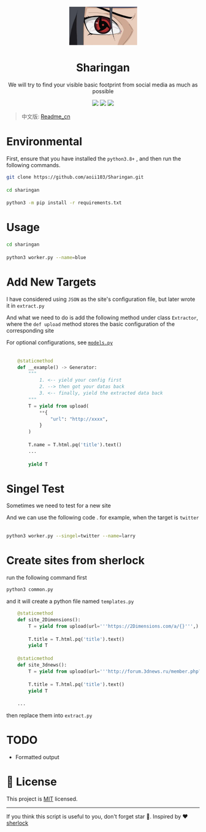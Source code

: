 <p align="center">
<img src="medias/main.jpeg" width=177 height=100 />
    <h1 align="center" >Sharingan</h1>
    <p align="center"> We will try to find your visible basic footprint from social media as much as possible</p>
        <p align="center">
    <a href="https://app.codacy.com/manual/aoii103/Sharingan?utm_source=github.com&utm_medium=referral&utm_content=aoii103/Sharingan&utm_campaign=Badge_Grade_Dashboard"><img src="https://api.codacy.com/project/badge/Grade/f00d1d69a99346038d14df4bec303034"/></a>
    <a target="_blank" href="https://www.python.org/downloads/" title="Python version"><img src="https://img.shields.io/badge/python-%3E=_3.8-green.svg"></a>
    <a target="_blank" href="LICENSE" title="License: MIT"><img src="https://img.shields.io/badge/License-MIT-blue.svg"></a>
</p>


> 中文版: [Readme_cn](README_cn.md) 

# Environmental

First, ensure that you have installed the ```python3.8+``` , and then run the following commands.

```sh
git clone https://github.com/aoii103/Sharingan.git

cd sharingan

python3 -m pip install -r requirements.txt
```


# Usage

```sh
cd sharingan

python3 worker.py --name=blue

```

# Add New Targets

I have considered using `JSON` as the site's configuration file, but later wrote it in `extract.py`

And what we need to do is add the following method under class `Extractor`, where the `def upload` method stores the basic configuration of the corresponding site

For optional configurations, see [`models.py`](https://github.com/aoii103/Sharingan/blob/master/sharingan/models.py#L25)


```python

    @staticmethod
    def __example() -> Generator:
        """
            1. <-- yield your config first
            2. --> then got your datas back 
            3. <-- finally, yield the extracted data back
        """
        T = yield from upload(
            **{
                "url": "http://xxxx", 
            }
        )

        T.name = T.html.pq('title').text()
        ...

        yield T

```

# Singel Test

Sometimes we need to test for a new site

And we can use the following code . for example, when the target is `twitter`

```bash

python3 worker.py --singel=twitter --name=larry  
```

# Create sites from sherlock

run the following command first 

```bash
python3 common.py
```

and it will create a python file named `templates.py`

```python
    @staticmethod
    def site_2Dimensions():
        T = yield from upload(url='''https://2Dimensions.com/a/{}''',)

        T.title = T.html.pq('title').text()
        yield T
        
    @staticmethod
    def site_3dnews():
        T = yield from upload(url='''http://forum.3dnews.ru/member.php?username={}''',error_type='text',error_msg='''Пользователь не зарегистрирован и не имеет профиля для просмотра.''',)

        T.title = T.html.pq('title').text()
        yield T

    ...
```

then replace them into `extract.py`


# TODO

-  Formatted output

# 📝 License

This project is [MIT](https://github.com/kefranabg/readme-md-generator/blob/master/LICENSE) licensed.

***

If you think this script is useful to you, don't forget star 🐶. Inspired by ❤️ [sherlock](https://github.com/sherlock-project/sherlock)
